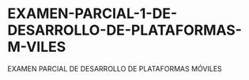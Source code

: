 # EXAMEN-PARCIAL-1-DE-DESARROLLO-DE-PLATAFORMAS-M-VILES
EXAMEN PARCIAL DE DESARROLLO DE PLATAFORMAS MÓVILES
